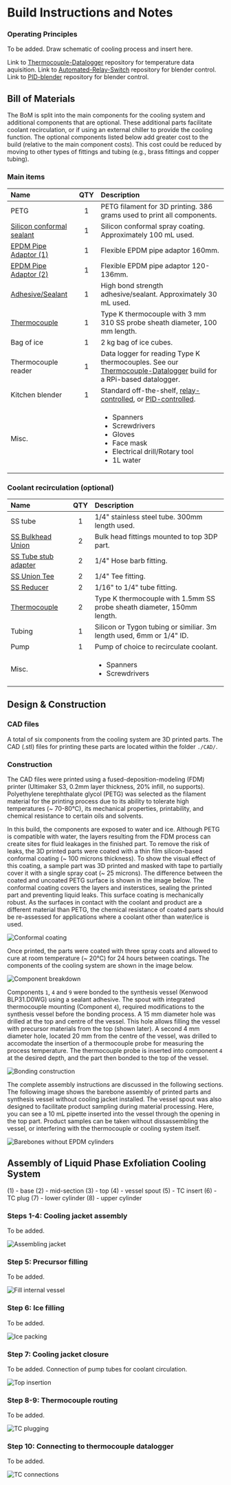 # Build Instructions and Notes

### Operating Principles

To be added. Draw schematic of cooling process and insert here.


Link to [Thermocouple-Datalogger](https://github.com/stafforj/Thermocouple-Datalogger) repository for temperature data aquisition.
Link to [Automated-Relay-Switch](https://github.com/stafforj/Automated-Relay-Switch) repository for blender control.
Link to [PID-blender](https://github.com/DTP587/PID-Blender) repository for blender control.


## Bill of Materials

The BoM is split into the main components for the cooling system and additional components that are optional. These additional parts facilitate coolant recirculation, or if using an external chiller to provide the cooling function. The optional components listed below add greater cost to the build (relative to the main component costs). This cost could be reduced by moving to other types of fittings and tubing (e.g., brass fittings and copper tubing).


### Main items

|Name               |QTY|Description                           |
|:------------------|:-:|:-------------------------------------|
|PETG|1  |PETG filament for 3D printing. 386 grams used to print all components. |
|[Silicon conformal sealant](https://uk.rs-online.com/web/p/conformal-coatings/1247695)|1 |Silicon conformal spray coating. Approximately 100 mL used.|
|[EPDM Pipe Adaptor (1)](https://www.screwfix.com/p/floplast-flexi-adaptor-160mm/1009v)|1  |Flexible EPDM pipe adaptor 160mm.|
|[EPDM Pipe Adaptor (2)](https://www.screwfix.com/p/floplast-underground-flexible-adaptor-120-136mm/19914)|1  |Flexible EPDM pipe adaptor 120-136mm.|
|[Adhesive/Sealant](https://www.screwfix.com/p/soudal-fix-all-high-tack-adhesive-sealant-white-290ml/64585)|1  |High bond strength adhesive/sealant. Approximately 30 mL used.|
|[Thermocouple](https://www.tcdirect.co.uk/product-2-190-1---Mineral-Insulated-Thermocouple-with-Pot-Seal-0-25-0-5-0-75-1-0-1-5-and-3-0mm-diameters)|1  |Type K thermocouple with 3 mm 310 SS probe sheath diameter, 100 mm length.|
|Bag of ice|1  |2 kg bag of ice cubes.|
|Thermocouple reader|1 |Data logger for reading Type K thermocouples. See our [Thermocouple-Datalogger](https://github.com/stafforj/Thermocouple-Datalogger) build for a RPi-based datalogger.
|Kitchen blender |1 |Standard off-the-shelf, [relay-controlled](https://github.com/stafforj/Automated-Relay-Switch), or [PID-controlled](https://github.com/DTP587/PID-Blender).
|Misc.|   | <ul><li>Spanners</li><li>Screwdrivers</li><li>Gloves</li><li>Face mask</li><li>Electrical drill/Rotary tool</li><li>1L water</li></ul>|

### Coolant recirculation (optional)

|Name               |QTY|Description                           |
|:------------------|:-:|:-------------------------------------|
|SS tube|1  |1/4" stainless steel tube. 300mm length used. |
|[SS Bulkhead Union](https://buy.ham-let.com/774lss1-4)|2  |Bulk head fittings mounted to top 3DP part.|
|[SS Tube stub adapter](https://buy.ham-let.com/130ltss1-4x1-4)|2  |1/4" Hose barb fitting.|
|[SS Union Tee](https://buy.ham-let.com/764lss1-4)|2  |1/4" Tee fitting.|
|[SS Reducer](https://buy.ham-let.com/767ltss1-16x1-4tc)|2  |1/16" to 1/4" tube fitting.|
|[Thermocouple](https://uk.rs-online.com/web/p/thermocouples/3971501)|2  |Type K thermocouple with 1.5mm SS probe sheath diameter, 150mm length.|
|Tubing|1  |Silicon or Tygon tubing or similiar. 3m length used, 6mm or 1/4" ID. |
|Pump|1  |Pump of choice to recirculate coolant. |
|Misc.|   | <ul><li>Spanners</li><li>Screwdrivers</li></ul>|

## Design & Construction

### CAD files

A total of six components from the cooling system are 3D printed parts. The CAD (.stl) files for printing these parts are located within the folder `./CAD/`.

### Construction

The CAD files were printed using a fused-deposition-modeling (FDM) printer (Ultimaker S3, 0.2mm layer thickness, 20\% infill, no supports). Polyethylene terephthalate glycol (PETG) was selected as the filament material for the printing process due to its ability to tolerate high temperatures (~ 70-80°C), its mechanical properties, printability, and chemical resistance to certain oils and solvents. 

In this build, the components are exposed to water and ice. Although PETG is compatible with water, the layers resulting from the FDM process can create sites for fluid leakages in the finished part. To remove the risk of leaks, the 3D printed parts were coated with a thin film silicon-based conformal coating (~ 100 microns thickness). To show the visual effect of this coating, a sample part was 3D printed and masked with tape to partially cover it with a single spray coat (~ 25 microns). The difference between the coated and uncoated PETG surface is shown in the image below. The conformal coating covers the layers and insterstices, sealing the printed part and preventing liquid leaks. This surface coating is mechanically robust. As the surfaces in contact with the coolant and product are a different material than PETG, the chemical resistance of coated parts should be re-assessed for applications where a coolant other than water/ice is used.    

![Conformal coating](./Images/FDM-conformal-coating.png)

Once printed, the parts were coated with three spray coats and allowed to cure at room temperature (~ 20°C) for 24 hours between coatings. The components of the cooling system are shown in the image below.

![Component breakdown](./Images/all-vessel-components.png)

Components `1`, `4` and `9` were bonded to the synthesis vessel (Kenwood BLP31.D0WG) using a sealant adhesive. The spout with integrated thermocouple mounting (Component `4`), required modifications to the synthesis vessel before the bonding process. A 15 mm diameter hole was drilled at the top and centre of the vessel. This hole allows filling the vessel with precursor materials from the top (shown later). A second 4 mm diameter hole, located 20 mm from the centre of the vessel, was drilled to accomodate the insertion of a thermocouple probe for measuring the process temperature. The thermocouple probe is inserted into component `4` at the desired depth, and the part then bonded to the top of the vessel. 

![Bonding construction](./Images/FDM-vessel-bonding.png)

The complete assembly instructions are discussed in the following sections. The following image shows the barebone assembly of printed parts and synthesis vessel without cooling jacket installed. The vessel spout was also designed to facilitate product sampling during material processing. Here, you can see a 10 mL pipette inserted into the vessel through the opening in the top part. Product samples can be taken without dissassembling the vessel, or interfering with the thermocouple or cooling system itself.    

![Barebones without EPDM cylinders](./Images/barebones-with-pipette.png)

## Assembly of Liquid Phase Exfoliation Cooling System 

(1) - base 
(2) - mid-section
(3) - top
(4) - vessel spout
(5) - TC insert
(6) - TC plug
(7) - lower cylinder
(8) - upper cylinder

### Steps 1-4: Cooling jacket assembly

To be added.

![Assembling jacket](./Images/pre-test-assembly.png)

### Step 5: Precursor filling

To be added.

![Fill internal vessel](./Images/pre-test-assembly-precursor-fill.png)

### Step 6: Ice filling

To be added.

![Ice packing](./Images/pre-test-assembly-ice.png)

### Step 7: Cooling jacket closure

To be added. Connection of pump tubes for coolant circulation.

![Top insertion](./Images/pre-test-assembly-close-vessel.png)

### Step 8-9: Thermocouple routing 

To be added.

![TC plugging](./Images/pre-test-assembly-route-TC.png)

### Step 10: Connecting to thermocouple datalogger

To be added.

![TC connections](./Images/pre-test-assembly-tc-connections.png)




